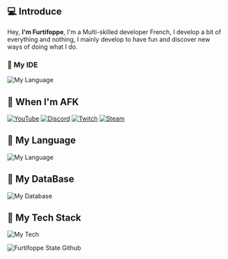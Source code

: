 ## 💻 Introduce
Hey,
**I'm Furtifoppe**, I'm a Multi-skilled developer French, I develop a bit of everything and nothing, I mainly develop to have fun and discover new ways of doing what I do.


### 📌 __**My IDE**__
![My Language](https://skillicons.dev/icons?i=vscode,visualstudio)

## 🔌​ __**When I'm AFK**__

[![YouTube](https://img.shields.io/badge/YouTube-%23FF0000.svg?style=for-the-badge&logo=YouTube&logoColor=white)](https://youtube.com/@furtifoppe3871)
[![Discord](https://img.shields.io/badge/Discord-%235865F2.svg?style=for-the-badge&logo=discord&logoColor=white)](http://discord.rnd-rev.fr)
[![Twitch](https://img.shields.io/badge/Twitch-%239146FF.svg?style=for-the-badge&logo=Twitch&logoColor=white)](https://twitch.com/furtifoppe)
[![Steam](https://img.shields.io/badge/steam-%23000000.svg?style=for-the-badge&logo=steam&logoColor=white)](https://store.steampowered.com/)

## 📌 __**My Language**__

![My Language](https://skillicons.dev/icons?i=javascript,java,lua,dart,html,css,php,flutter)

## 📌 __**My DataBase**__

![My Database](https://skillicons.dev/icons?i=mysql,sqlite)

## 📌 __**My Tech Stack**__

![My Tech](https://skillicons.dev/icons?i=nodejs,discordjs)

![Furtifoppe State Github](https://github-readme-stats.vercel.app/api?username=furtifoppe)
